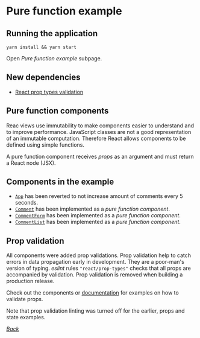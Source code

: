 # Pure function example

## Running the application

```
yarn install && yarn start
```

Open _Pure function example_ subpage.

## New dependencies

* [React prop types validation](../../package.json#L28)

## Pure function components

Reac views use immutability to make components easier to understand and to
improve performance. JavaScript classes are not a good representation of an
immutable computation. Therefore React allows components to be defined using
simple functions.

A pure function component receives _props_ as an argument and must
return a React node (JSX).

## Components in the example

* [`App`](./App.js) has been reverted to not increase amount of comments every 5 seconds.
* [`Comment`](./Comment.js) has been implemented as a _pure function component_.
* [`CommentForm`](./CommentForm.js) has been implemented as a _pure function component_.
* [`CommentList`](./CommentList.js) has been implemented as a _pure function component_.

## Prop validation

All components were added prop validations. Prop validation help to catch
errors in data propagation early in development. They are a poor-man's version
of typing. _eslint_ rules `"react/prop-types"` checks that all props are
accompanied by validation. Prop validation is removed when building a
production release.

Check out the components or [documentation][0] for examples on how to validate
props.

Note that prop validation linting was turned off for the earlier, props and
state examples.

[_Back_](../../README.md)

[0]: https://github.com/facebook/prop-types#usage
